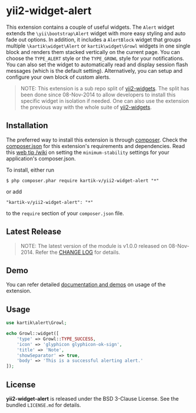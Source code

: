yii2-widget-alert
=================

This extension contains a couple of useful widgets. The `Alert` widget extends the `\yii\bootstrap\Alert` widget with more easy styling and auto fade out options. In addition, it includes a `AlertBlock` widget that groups multiple `\kartik\widget\Alert` or `kartik\widget\Growl` widgets in one single block and renders them stacked vertically on the current page. 
You can choose the `TYPE_ALERT` style or the `TYPE_GROWL` style for your notifications. You can also set the widget to automatically read and display session flash 
messages (which is the default setting). Alternatively, you can setup and configure your own block of custom alerts.

 > NOTE: This extension is a sub repo split of [yii2-widgets](https://github.com/kartik-v/yii2-widgets). The split has been done since 08-Nov-2014 to allow developers to install this specific widget in isolation if needed. One can also use the extension the previous way with the whole suite of [yii2-widgets](http://demos.krajee.com/widgets).

## Installation

The preferred way to install this extension is through [composer](http://getcomposer.org/download/). Check the [composer.json](https://github.com/kartik-v/yii2-widget-alert/blob/master/composer.json) for this extension's requirements and dependencies. Read this [web tip /wiki](http://webtips.krajee.com/setting-composer-minimum-stability-application/) on setting the `minimum-stability` settings for your application's composer.json.

To install, either run

```
$ php composer.phar require kartik-v/yii2-widget-alert "*"
```

or add

```
"kartik-v/yii2-widget-alert": "*"
```

to the ```require``` section of your `composer.json` file.

## Latest Release

> NOTE: The latest version of the module is v1.0.0 released on 08-Nov-2014. Refer the [CHANGE LOG](https://github.com/kartik-v/yii2-widget-alert/blob/master/CHANGE.md) for details.

## Demo

You can refer detailed [documentation and demos](http://demos.krajee.com/widget-details/alert) on usage of the extension.

## Usage

```php
use kartik\alert\Growl;

echo Growl::widget([
	'type' => Growl::TYPE_SUCCESS,
	'icon' => 'glyphicon glyphicon-ok-sign',
	'title' => 'Note',
	'showSeparator' => true,
	'body' => 'This is a successful alerting alert.'
]);
```

## License

**yii2-widget-alert** is released under the BSD 3-Clause License. See the bundled `LICENSE.md` for details.